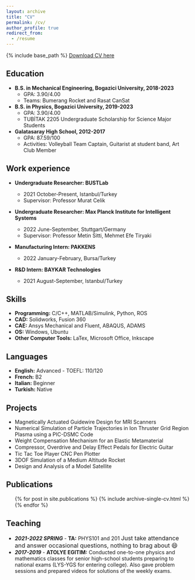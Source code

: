 ```yaml
---
layout: archive
title: "CV"
permalink: /cv/
author_profile: true
redirect_from:
  - /resume
---
```

{% include base_path %}
<a href="/files/CV_Yigit_Gunsur_Elmacioglu_19_09_2022_academic.pdf" download>Download CV here</a>
## Education
* **B.S. in Mechanical Engineering, Bogazici University, 2018-2023**
  * GPA: 3.90/4.00
  * Teams: Bumerang Rocket and Rasat CanSat
* **B.S. in Physics, Bogazici University, 2019-2023**
  * GPA: 3.90/4.00  
  * TUBİTAK 2205 Undergraduate Scholarship for Science Major Students
* **Galatasaray High School, 2012-2017**
  * GPA: 87.59/100  
  * Activities: Volleyball Team Captain, Guitarist at student band, Art Club Member


## Work experience
* **Undergraduate Researcher: BUSTLab**
  * 2021 October-Present,    Istanbul/Turkey
  * Supervisor: Professor Murat Celik

* **Undergraduate Researcher: Max Planck Institute for Intelligent Systems**
  * 2022 June-September,     Stuttgart/Germany
  * Supervisor: Professor Metin Sitti, Mehmet Efe Tiryaki

* **Manufacturing Intern: PAKKENS**
  * 2022 January-February,   Bursa/Turkey

* **R&D Intern: BAYKAR Technologies**
  * 2021 August-September,   Istanbul/Turkey

## Skills
* **Programming:** C/C++, MATLAB/Simulink, Python, ROS
* **CAD:** Solidworks, Fusion 360
* **CAE:** Ansys Mechanical and Fluent, ABAQUS, ADAMS
* **OS:** Windows, Ubuntu
* **Other Computer Tools:** LaTex, Microsoft Office, Inkscape  

## Languages
* **English:** Advanced - TOEFL: 110/120
* **French:** B2
* **Italian:**  Beginner
* **Turkish:**  Native

## Projects
* Magnetically Actuated Guidewire Design for MRI Scanners
* Numerical Simulation of Particle Trajectories in Ion Thruster Grid Region Plasma using a PIC-DSMC Code
* Weight Compensation Mechanism for an Elastic Metamaterial
* Compressor, Overdrive and Delay Eﬀect Pedals for Electric Guitar
* Tic Tac Toe Player CNC Pen Plotter
* 3DOF Simulation of a Medium Altitude Rocket
* Design and Analysis of a Model Satellite

## Publications
  <ul>{% for post in site.publications %}
    {% include archive-single-cv.html %}
  {% endfor %}</ul>

## Teaching
* ***2021-2022 SPRING*** - **TA:** PHYS101 and 201 <font size="3"> Just take attendance and answer occasional questions, nothing to brag about :smile: </font>
* ***2017-2019*** - **ATOLYE EGITIM:** Conducted one-to-one physics and mathematics classes for senior high-school students preparing to national exams (LYS-YGS for entering college). Also gave problem sessions and prepared videos for solutions of the weekly exams.

<!-- ## Teaching
  <ul>{% for post in site.teaching %}
    {% include archive-single-cv.html %}
  {% endfor %}</ul> -->
